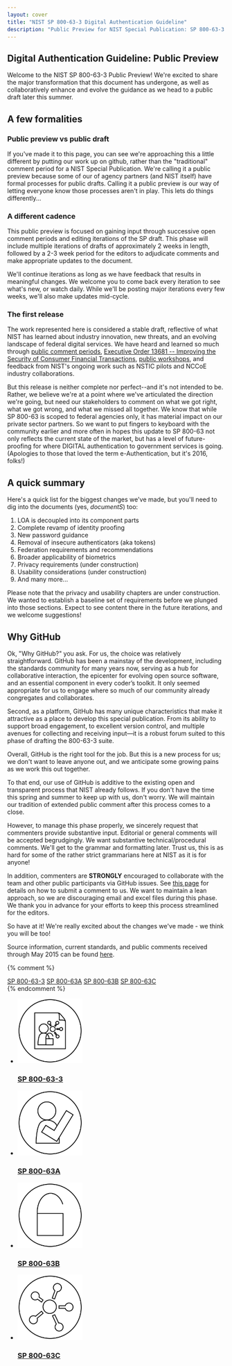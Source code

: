 ```yaml
---
layout: cover
title: "NIST SP 800-63-3 Digital Authentication Guideline"
description: "Public Preview for NIST Special Publication: SP 800-63-3 Digital Authentication Guideline"
---
```

<section class="home home-title" markdown="1">

# Digital Authentication Guideline: Public Preview

</section>
<section class="home home-about" markdown="1">
<div class="section-container" markdown="1">
<div class="section-content" markdown="1">

Welcome to the NIST SP 800-63-3 Public Preview!  We're excited to share the major transformation that this document has undergone, as well as collaboratively enhance and evolve the guidance as we head to a public draft later this summer.

## A few formalities

### Public preview vs public draft

If you've made it to this page, you can see we're approaching this a little different by putting our work up on github, rather than the "traditional" comment period for a NIST Special Publication. We're calling it a public preview because some of our of agency partners (and NIST itself) have formal processes for public drafts. Calling it a public preview is our way of letting everyone know those processes aren't in play. This lets do things differently...

### A different cadence

This public preview is focused on gaining input through successive open comment periods and editing iterations of the SP draft. This phase will include multiple iterations of drafts of approximately 2 weeks in length, followed by a 2-3 week period for the editors to adjudicate comments and make appropriate updates to the document.

We'll continue iterations as long as we have feedback that results in meaningful changes. We welcome you to come back every iteration to see what's new, or watch daily. While we'll be posting major iterations every few weeks, we'll also make updates mid-cycle. 

### The first release

The work represented here is considered a stable draft, reflective of what NIST has learned about industry innovation, new threats, and an evolving landscape of federal digital services.  We have heard and learned so much through [public comment periods](http://csrc.nist.gov/groups/ST/eauthentication/sp800-63-2-comments-received-2015.pdf), [Executive Order 13681 -- Improving the Security of Consumer Financial Transactions](https://www.whitehouse.gov/the-press-office/2014/10/17/executive-order-improving-security-consumer-financial-transactions), [public workshops](http://csrc.nist.gov/publications/drafts/nistir-8103/nistir_8103_draft.pdf), and feedback from NIST's ongoing work such as NSTIC pilots and NCCoE industry collaborations.

But this release is neither complete nor perfect--and it's not intended to be. Rather, we believe we're at a point where we've articulated the direction we're going, but need our stakeholders to comment on what we got right, what we got wrong, and what we missed all together. We know that while SP 800-63 is scoped to federal agencies only, it has material impact on our private sector partners.  So we want to put fingers to keyboard with the community earlier and more often in hopes this update to SP 800-63 not only reflects the current state of the market, but has a level of future-proofing for where DIGITAL authentication to government services is going.  (Apologies to those that loved the term e-Authentication, but it's 2016, folks!)

## A quick summary

Here's a quick list for the biggest changes we've made, but you'll need to dig into the documents (yes, _documentS_) too:

1. LOA is decoupled into its component parts
2. Complete revamp of identity proofing
3. New password guidance
4. Removal of insecure authenticators (aka tokens)
5. Federation requirements and recommendations
6. Broader applicability of biometrics
7. Privacy requirements (under construction)
8. Usability considerations (under construction)
9. And many more...

Please note that the privacy and usability chapters are under construction.  We wanted to establish a baseline set of requirements before we plunged into those sections.  Expect to see content there in the future iterations, and we welcome suggestions!

## Why GitHub

Ok, "Why GitHub?" you ask. For us, the choice was relatively straightforward. GitHub has been a mainstay of the development, including the standards community for many years now, serving as a hub for collaborative interaction, the epicenter for evolving open source software, and an essential component in every coder’s toolkit. It only seemed appropriate for us to engage where so much of our community already congregates and collaborates. 

Second, as a platform, GitHub has many unique characteristics that make it attractive as a place to develop this special publication. From its ability to support broad engagement, to excellent version control, and multiple avenues for collecting and receiving input—it is a robust forum suited to this phase of drafting the 800-63-3 suite.

Overall, GitHub is the right tool for the job. But this is a new process for us; we don't want to leave anyone out, and we anticipate some growing pains as we work this out together. 

To that end, our use of GitHub is additive to the existing open and transparent process that NIST already follows. If you don't have the time this spring and summer to keep up with us, don't worry.  We will maintain our tradition of extended public comment after this process comes to a close.  

However, to manage this phase properly, we sincerely request that commenters provide substantive input.  Editorial or general comments will be accepted begrudgingly.  We want substantive technical/procedural comments.  We'll get to the grammar and formatting later. Trust us, this is as hard for some of the rather strict grammarians here at NIST as it is for anyone!

In addition, commenters are **STRONGLY** encouraged to collaborate with the team and other public participants via GitHub issues. See [this page](comment_help.html) for details on how to submit a comment to us.  We want to maintain a lean approach, so we are discouraging email and excel files during this phase. We thank you in advance for your efforts to keep this process streamlined for the editors.

So have at it!  We're really excited about the changes we've made - we think you will be too!

Source information, current standards, and public comments received through May 2015 can be found [here](http://csrc.nist.gov/groups/ST/eauthentication/sp800-63-2_call-comments.html).

{% comment %}
<div class="text-center">
    <a href="sp800-63-3" class="btn btn-primary btn-lg" role="button">SP 800-63-3</a>
    <a href="sp800-63a" class="btn btn-primary btn-lg" role="button">SP 800-63A</a>
    <a href="sp800-63b" class="btn btn-primary btn-lg" role="button">SP 800-63B</a>
    <a href="sp800-63c" class="btn btn-primary btn-lg" role="button">SP 800-63C</a>
</div>
{% endcomment %}

<ul class="audiences">
<li>
  <div>
    <a href="sp800-63-3/cover.html"><img src="assets/800_63_3_doc.png" alt="SP 800-63-3" width="150px" height="150px"></a>
  </div>
  <h3><a href="sp800-63-3/cover.html">SP 800-63-3</a></h3>
</li>
<li>
  <div>
    <a href="sp800-63a/cover.html"><img src="assets/800_63_3_Proofing.png" alt="SP 800-63A" width="150px" height="150px"></a>
  </div>
  <h3><a href="sp800-63a/cover.html">SP 800-63A</a></h3>
</li>
<li>
  <div>
    <a href="sp800-63b/cover.html"><img src="assets/800_63_3_Authenticators.png" alt="SP 800-63B" width="150px" height="150px"></a>
  </div>
  <h3><a href="sp800-63b/cover.html">SP 800-63B</a></h3>
</li>
<li>
  <div>
    <a href="sp800-63c/cover.html"><img src="assets/800_63_3_Federation.png" alt="SP 800-63C" width="150px" height="150px"></a>
  </div>
  <h3><a href="sp800-63c/cover.html">SP 800-63C</a></h3>
</li>
</ul>

</div>
</div>
</section>
